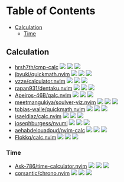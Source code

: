 # Table of Contents

<!-- toc -->

- [Calculation](#calculation)
  - [Time](#time)

<!-- tocstop -->

## Calculation

- [hrsh7th/cmp-calc](https://github.com/hrsh7th/cmp-calc) ![](https://img.shields.io/github/stars/hrsh7th/cmp-calc) ![](https://img.shields.io/github/last-commit/hrsh7th/cmp-calc) ![](https://img.shields.io/github/commit-activity/y/hrsh7th/cmp-calc)
- [jbyuki/quickmath.nvim](https://github.com/jbyuki/quickmath.nvim) ![](https://img.shields.io/github/stars/jbyuki/quickmath.nvim) ![](https://img.shields.io/github/last-commit/jbyuki/quickmath.nvim) ![](https://img.shields.io/github/commit-activity/y/jbyuki/quickmath.nvim)
- [vzze/calculator.nvim](https://github.com/vzze/calculator.nvim) ![](https://img.shields.io/github/stars/vzze/calculator.nvim) ![](https://img.shields.io/github/last-commit/vzze/calculator.nvim) ![](https://img.shields.io/github/commit-activity/y/vzze/calculator.nvim)
- [rapan931/dentaku.nvim](https://github.com/rapan931/dentaku.nvim) ![](https://img.shields.io/github/stars/rapan931/dentaku.nvim) ![](https://img.shields.io/github/last-commit/rapan931/dentaku.nvim) ![](https://img.shields.io/github/commit-activity/y/rapan931/dentaku.nvim)
- [Apeiros-46B/qalc.nvim](https://github.com/Apeiros-46B/qalc.nvim) ![](https://img.shields.io/github/stars/Apeiros-46B/qalc.nvim) ![](https://img.shields.io/github/last-commit/Apeiros-46B/qalc.nvim) ![](https://img.shields.io/github/commit-activity/y/Apeiros-46B/qalc.nvim)
- [meetmangukiya/soulver-viz.nvim](https://github.com/meetmangukiya/soulver-viz.nvim) ![](https://img.shields.io/github/stars/meetmangukiya/soulver-viz.nvim) ![](https://img.shields.io/github/last-commit/meetmangukiya/soulver-viz.nvim) ![](https://img.shields.io/github/commit-activity/y/meetmangukiya/soulver-viz.nvim)
- [tobias-walle/quickmath.nvim](https://github.com/tobias-walle/quickmath.nvim) ![](https://img.shields.io/github/stars/tobias-walle/quickmath.nvim) ![](https://img.shields.io/github/last-commit/tobias-walle/quickmath.nvim) ![](https://img.shields.io/github/commit-activity/y/tobias-walle/quickmath.nvim)
- [isaeldiaz/calc.nvim](https://github.com/isaeldiaz/calc.nvim) ![](https://img.shields.io/github/stars/isaeldiaz/calc.nvim) ![](https://img.shields.io/github/last-commit/isaeldiaz/calc.nvim) ![](https://img.shields.io/github/commit-activity/y/isaeldiaz/calc.nvim)
- [josephburgess/nvumi](https://github.com/josephburgess/nvumi) ![](https://img.shields.io/github/stars/josephburgess/nvumi) ![](https://img.shields.io/github/last-commit/josephburgess/nvumi) ![](https://img.shields.io/github/commit-activity/y/josephburgess/nvumi)
- [aehabdelouadoud/nvim-calc](https://github.com/aehabdelouadoud/nvim-calc) ![](https://img.shields.io/github/stars/aehabdelouadoud/nvim-calc) ![](https://img.shields.io/github/last-commit/aehabdelouadoud/nvim-calc) ![](https://img.shields.io/github/commit-activity/y/aehabdelouadoud/nvim-calc)
- [Flokkq/calc.nvim](https://github.com/Flokkq/calc.nvim) ![](https://img.shields.io/github/stars/Flokkq/calc.nvim) ![](https://img.shields.io/github/last-commit/Flokkq/calc.nvim) ![](https://img.shields.io/github/commit-activity/y/Flokkq/calc.nvim)

### Time

- [Ask-786/time-calculator.nvim](https://github.com/Ask-786/time-calculator.nvim) ![](https://img.shields.io/github/stars/Ask-786/time-calculator.nvim) ![](https://img.shields.io/github/last-commit/Ask-786/time-calculator.nvim) ![](https://img.shields.io/github/commit-activity/y/Ask-786/time-calculator.nvim)
- [corsantic/chrono.nvim](https://github.com/corsantic/chrono.nvim) ![](https://img.shields.io/github/stars/corsantic/chrono.nvim) ![](https://img.shields.io/github/last-commit/corsantic/chrono.nvim) ![](https://img.shields.io/github/commit-activity/y/corsantic/chrono.nvim)
